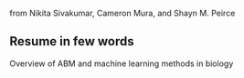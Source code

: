 from Nikita Sivakumar, Cameron Mura, and Shayn M. Peirce
## Resume in few words
Overview of ABM  and machine learning methods in biology


